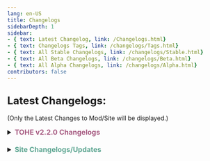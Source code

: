 ```yaml
---
lang: en-US
title: Changelogs
sidebarDepth: 1
sidebar:
- { text: Latest Changelog, link: /Changelogs.html}
- { text: Changelogs Tags, link: /changelogs/Tags.html}
- { text: All Stable Changelogs, link: /changelogs/Stable.html}
- { text: All Beta Changelogs, link: /changelogs/Beta.html}
- { text: All Alpha Changelogs, link: /changelogs/Alpha.html}
contributors: false
---
```


## <font size=5em><b>Latest Changelogs:</b></font><br>
(Only the Latest Changes to Mod/Site will be displayed.)

<font size=3em>
<details>
<summary><b><font color=#a65a80>TOHE v2.2.0 Changelogs</font></b></summary>

<details>
<summary><b><font color=#cf4e8f>v2.2.0 Alpha 8.3</font></b></summary>

= <font color=#1376f0><b>BUG FIX</b></font>: Fix Custom Net Object related bugs (Fixes several roles being broken)

</details>
<details>
<summary><b><font color=#a175ff>Coven Alpha 8.3 (NOT MAIN ALPHA)</font></b></summary>

= <font color=#1376f0><b>BUG FIX</b></font>: Fixed Poisoner and Illusionist unable to do second action<br>
\+ <font color=green><b>NEW</b></font>: Setting: Coven can know Celebrity<br>
= <font color=#1376f0><b>BUG FIX</b></font>: Fixed Win Condition Check (by [Niko](https://github.com/NikoCat233))<br>
= <font color=#1376f0><b>BUG FIX</b></font>: Fixed Ritualist command showing for host<br>
= <font color=#1376f0><b>BUG FIX</b></font>: Fixed typos (by [Impostor4291](https://github.com/impostor4291))<br>
\+ <font color=green><b>NEW</b></font>: All the changes from Alpha 8.3
</details>
</details>
<br>
<details>
<summary><b><font color=#5ea692>Site Changelogs/Updates</font></b></summary>

* By [**Pyro**](https://sites.google.com/view/notpyro404)<br>
= <font color=#ece218><b>NOTICE</b></font>: If there are any other issues, or you simply have feedback, open a forum in `#website-feedback`! Thank you!<br>
\+ <font color=green><b>NEW</b></font>: Added `Thunderstore Mod Manager` to Install.html.<br>
\+ <font color=green><b>NEW</b></font>: Added 6 Lore Batches.<br>
\+ <font color=green><b>NEW</b></font>: Prepared for Coven Faction. (Sidebars: Pyro, everything else: Marg)<br>
</details>
</font>
